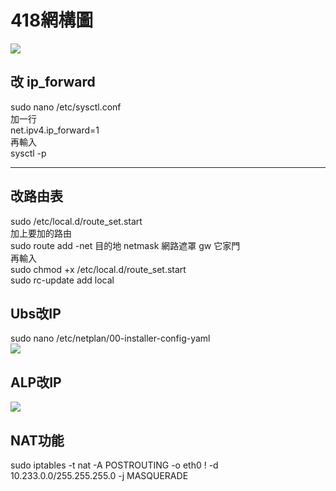 # 418網構圖  
![](https://i.imgur.com/jOqRwNv.jpg)

## 改 ip_forward  
sudo nano /etc/sysctl.conf  
加一行  
net.ipv4.ip_forward=1  
再輸入  
sysctl -p  


---

## 改路由表  
sudo /etc/local.d/route_set.start  
加上要加的路由  
sudo route add -net 目的地 netmask 網路遮罩 gw 它家門  
再輸入  
sudo chmod +x /etc/local.d/route_set.start  
sudo rc-update add local  

## Ubs改IP  
sudo nano /etc/netplan/00-installer-config-yaml  
![](https://i.imgur.com/kPGhxAP.jpg)



## ALP改IP  
![](https://i.imgur.com/txU3Fyc.png)

## NAT功能  
sudo iptables -t nat -A POSTROUTING -o eth0 ! -d 10.233.0.0/255.255.255.0 -j MASQUERADE  

